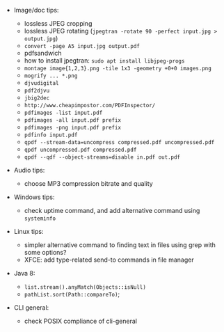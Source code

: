 * Image/doc tips:
  - lossless JPEG cropping
  - lossless JPEG rotating (`jpegtran -rotate 90 -perfect input.jpg > output.jpg`)
  - `convert -page A5 input.jpg output.pdf`
  - pdfsandwich
  - how to install jpegtran: `sudo apt install libjpeg-progs`
  - `montage image{1,2,3}.png -tile 1x3 -geometry +0+0 images.png`
  - `mogrify ... *.png`
  - `djvudigital`
  - `pdf2djvu`
  - `jbig2dec`
  - `http://www.cheapimpostor.com/PDFInspector/`
  - `pdfimages -list input.pdf`
  - `pdfimages -all input.pdf prefix`
  - `pdfimages -png input.pdf prefix`
  - `pdfinfo input.pdf`
  - `qpdf --stream-data=uncompress compressed.pdf uncompressed.pdf`
  - `qpdf uncompressed.pdf compressed.pdf`
  - `qpdf --qdf --object-streams=disable in.pdf out.pdf`

* Audio tips:
  - choose MP3 compression bitrate and quality

* Windows tips:
  - check uptime command, and add alternative command using `systeminfo`

* Linux tips:
  - simpler alternative command to finding text in files using grep with some options?
  - XFCE: add type-related send-to commands in file manager

* Java 8:
  - `list.stream().anyMatch(Objects::isNull)`
  - `pathList.sort(Path::compareTo)`;
  
* CLI general:
  - check POSIX compliance of cli-general
